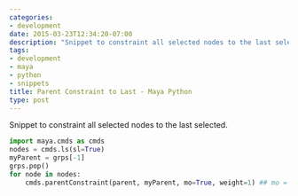 ```yaml
---
categories:
- development
date: 2015-03-23T12:34:20-07:00
description: "Snippet to constraint all selected nodes to the last selected."
tags:
- development
- maya
- python
- snippets
title: Parent Constraint to Last - Maya Python
type: post
---
```


Snippet to constraint all selected nodes to the last selected.

```python
import maya.cmds as cmds
nodes = cmds.ls(sl=True)
myParent = grps[-1]
grps.pop()
for node in nodes:
    cmds.parentConstraint(parent, myParent, mo=True, weight=1) ## mo = False if you do not want to maintain offset
```
